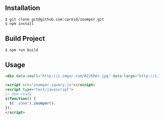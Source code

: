 ## Installation
```
$ git clone git@github.com:cpreid/zoomper.git
$ npm install
```

## Build Project
```
$ npm run build
```

## Usage
```html
<div data-small="http://i.imgur.com/RZJ6Rml.jpg" data-large="http://i.imgur.com/ZR9V0Gk.jpg" style="width:450px; height:300px;"></div>

<script src="zoomper.jquery.js"></script>
<script type="text/javascript">
// dom ready 
$(function() {		
  $('.zoom').zoomper();
});
</script>		
```
